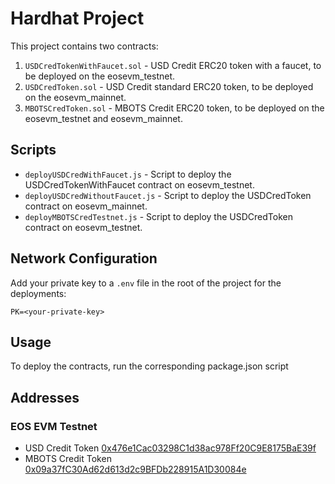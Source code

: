 
# Hardhat Project

This project contains two contracts:

1. `USDCredTokenWithFaucet.sol` - USD Credit ERC20 token with a faucet, to be deployed on the eosevm_testnet.
2. `USDCredToken.sol` - USD Credit standard ERC20 token, to be deployed on the eosevm_mainnet.
3. `MBOTSCredToken.sol` - MBOTS Credit ERC20 token, to be deployed on the eosevm_testnet and eosevm_mainnet.

## Scripts

- `deployUSDCredWithFaucet.js` - Script to deploy the USDCredTokenWithFaucet contract on eosevm_testnet.
- `deployUSDCredWithoutFaucet.js` - Script to deploy the USDCredToken contract on eosevm_mainnet.
- `deployMBOTSCredTestnet.js` - Script to deploy the USDCredToken contract on eosevm_testnet.

## Network Configuration

Add your private key to a `.env` file in the root of the project for the deployments:

```
PK=<your-private-key>
```

## Usage

To deploy the contracts, run the corresponding package.json script


## Addresses

### EOS EVM Testnet

- USD Credit Token [0x476e1Cac03298C1d38ac978Ff20C9E8175BaE39f](https://explorer.testnet.evm.eosnetwork.com/address/0x476e1Cac03298C1d38ac978Ff20C9E8175BaE39f)
- MBOTS Credit Token [0x09a37fC30Ad62d613d2c9BFDb228915A1D30084e](https://explorer.testnet.evm.eosnetwork.com/address/0x09a37fC30Ad62d613d2c9BFDb228915A1D30084e)
